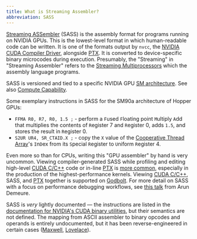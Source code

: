 ```yaml
---
title: What is Streaming Assembler?
abbreviation: SASS
---
```


[Streaming ASSembler](https://stackoverflow.com/questions/9798258/what-is-sass-short-for)
(SASS) is the assembly format for programs running on NVIDIA GPUs. This is the
lowest-level format in which human-readable code can be written. It is one of
the formats output by `nvcc`, the
[NVIDIA CUDA Compiler Driver](/gpu-glossary/host-software/nvcc), alongside
[PTX](/gpu-glossary/device-software/parallel-thread-execution). It is converted
to device-specific binary microcodes during execution. Presumably, the
"Streaming" in "Streaming Assembler" refers to the
[Streaming Multiprocessors](/gpu-glossary/device-hardware/streaming-multiprocessor)
which the assembly language programs.

SASS is versioned and tied to a specific NVIDIA GPU
[SM architecture](/gpu-glossary/device-hardware/streaming-multiprocessor-architecture).
See also [Compute Capability](/gpu-glossary/device-software/compute-capability).

Some exemplary instructions in SASS for the SM90a architecture of Hopper GPUs:

- `FFMA R0, R7, R0, 1.5 ;` - perform a `F`used `F`loating point `M`ultiply `A`dd
  that multiplies the contents of `R`egister 7 and `R`egister 0, adds `1.5`, and
  stores the result in `R`egister 0.
- `S2UR UR4, SR_CTAID.X ;` - copy the `X` value of the
  [Cooperative Thread Array](/gpu-glossary/device-software/cooperative-thread-array)'s
  `I`n`D`ex from its `S`pecial `R`egister to `U`niform `R`egister 4.

Even more so than for CPUs, writing this "GPU assembler" by hand is very
uncommon. Viewing compiler-generated SASS while profiling and editing high-level
[CUDA C/C++](/gpu-glossary/host-software/cuda-c) code or in-line
[PTX](/gpu-glossary/device-software/parallel-thread-execution) is
[more common](https://docs.nvidia.com/gameworks/content/developertools/desktop/ptx_sass_assembly_debugging.htm),
especially in the production of the highest-performance kernels. Viewing
[CUDA C/C++](/gpu-glossary/host-software/cuda-c), SASS, and
[PTX](/gpu-glossary/device-software/parallel-thread-execution) together is
supported on [Godbolt](https://godbolt.org/z/5r9ej3zjW). For more detail on SASS
with a focus on performance debugging workflows, see
[this talk](https://www.youtube.com/watch?v=we3i5VuoPWk) from Arun Demeure.

SASS is _very_ lightly documented — the instructions are listed in the
[documentation for NVIDIA's CUDA binary utilities](https://docs.nvidia.com/cuda/cuda-binary-utilities/index.html#instruction-set-ref),
but their semantics are not defined. The mapping from ASCII assembler to binary
opcodes and operands is entirely undocumented, but it has been
reverse-engineered in certain cases
([Maxwell](https://github.com/NervanaSystems/maxas),
[Lovelace](https://kuterdinel.com/nv_isa_sm89/)).
